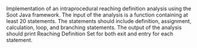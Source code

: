 Implementation of an intraprocedural reaching definition analysis using the Soot Java framework.
The input of the analysis is a function containing at least 20 statements. The statements should include definition, assignment, calculation, loop, and branching statements.
The output of the analysis should print Reaching Definition Set for both exit and entry for each statement.